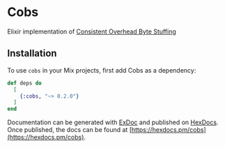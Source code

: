 # Cobs

Elixir implementation of [Consistent Overhead Byte Stuffing](https://en.wikipedia.org/wiki/Consistent_Overhead_Byte_Stuffing)

## Installation

To use `cobs` in your Mix projects, first add Cobs as a dependency:

```elixir
def deps do
  [
    {:cobs, "~> 0.2.0"}
  ]
end
```

Documentation can be generated with [ExDoc](https://github.com/elixir-lang/ex_doc)
and published on [HexDocs](https://hexdocs.pm). Once published, the docs can
be found at [https://hexdocs.pm/cobs](https://hexdocs.pm/cobs).

